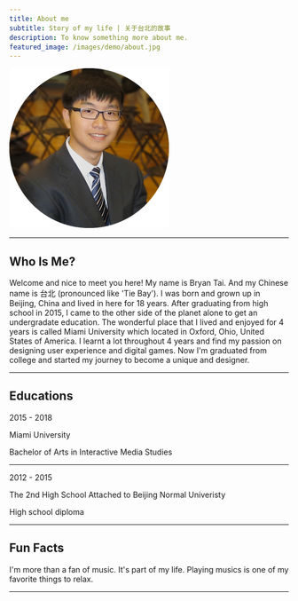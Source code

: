 ```yaml
---
title: About me
subtitle: Story of my life | 关于台北的故事
description: To know something more about me.
featured_image: /images/demo/about.jpg
---
```


![](/images/avatar-tb.png)

---

## Who Is Me?

Welcome and nice to meet you here! My name is Bryan Tai. And my Chinese name is 台北 (pronounced like 'Tie Bay'). I was born and grown up in Beijing, China and lived in here for 18 years. After graduating from high school in 2015, I came to the other side of the planet alone to get an undergradate education. The wonderful place that I lived and enjoyed for 4 years is called Miami University which located in Oxford, Ohio, United States of America. I learnt a lot throughout 4 years and find my passion on designing user experience and digital games. Now I'm graduated from college and started my journey to become a unique and  designer.

---

## Educations

2015 - 2018

Miami University

Bachelor of Arts in Interactive Media Studies

---

2012 - 2015

The 2nd High School Attached to Beijing Normal Univeristy

High school diploma

---

## Fun Facts



I'm more than a fan of music. It's part of my life. Playing musics is one of my favorite things to relax.

---